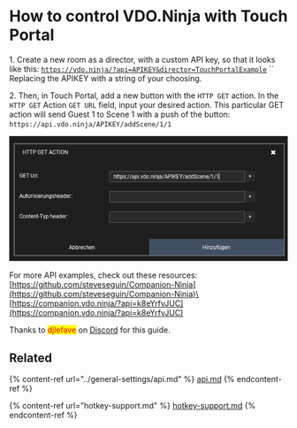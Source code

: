 # How to control VDO.Ninja with Touch Portal

1\. Create a new room as a director, with a custom API key, so that it looks like this: [`https://vdo.ninja/?api=APIKEY&director=TouchPortalExample`](https://vdo.ninja/?api=APIKEY\&director=TouchPortalExample) `` \
Replacing the APIKEY with a string of your choosing.&#x20;

2\. Then, in Touch Portal, add a new button with the `HTTP GET` action. In the `HTTP GET` Action `GET URL` field, input your desired action. This particular GET action will send Guest 1 to Scene 1 with a push of the button:\
`https://api.vdo.ninja/APIKEY/addScene/1/1`

![](<../.gitbook/assets/image (109).png>)

For more API examples, check out these resources:\
[https://github.com/steveseguin/Companion-Ninja](https://github.com/steveseguin/Companion-Ninja)\
[https://companion.vdo.ninja/?api=k8eYrfvJUC](https://companion.vdo.ninja/?api=k8eYrfvJUC)

Thanks to <mark style="color:red;">djlefave</mark> on [Discord](https://discord.vdo.ninja) for this guide.

## Related

{% content-ref url="../general-settings/api.md" %}
[api.md](../general-settings/api.md)
{% endcontent-ref %}

{% content-ref url="hotkey-support.md" %}
[hotkey-support.md](hotkey-support.md)
{% endcontent-ref %}
